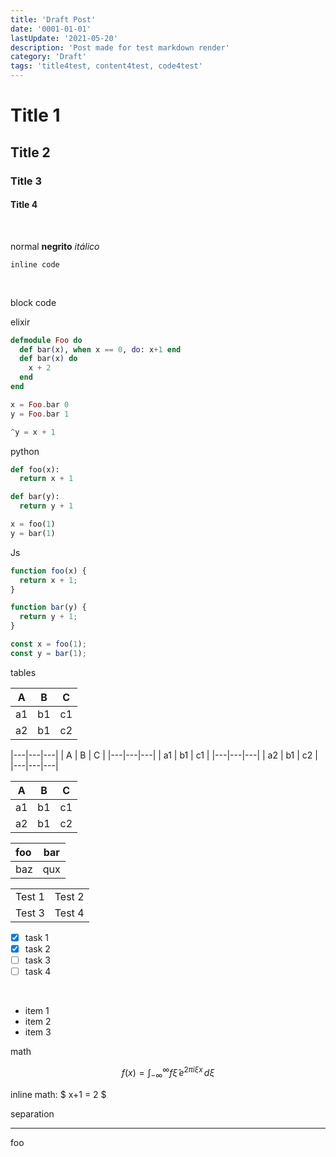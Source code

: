 ```yaml
---
title: 'Draft Post'
date: '0001-01-01'
lastUpdate: '2021-05-20'
description: 'Post made for test markdown render'
category: 'Draft'
tags: 'title4test, content4test, code4test'
---
```


# Title 1
## Title 2
### Title 3
#### Title 4

&nbsp;

normal
**negrito**
_itálico_


`inline code`

&nbsp;

block code

elixir
```elixir
defmodule Foo do
  def bar(x), when x == 0, do: x+1 end
  def bar(x) do
    x + 2
  end
end

x = Foo.bar 0
y = Foo.bar 1

^y = x + 1
```

python
```python
def foo(x):
  return x + 1

def bar(y):
  return y + 1

x = foo(1)
y = bar(1)
```

Js
```javascript
function foo(x) {
  return x + 1;
}

function bar(y) {
  return y + 1;
}

const x = foo(1);
const y = bar(1);
```


tables


| A | B | C |
|---|---|---|
| a1 | b1 | c1 |
| a2 | b1 | c2 |

|---|---|---|
| A | B | C |
|---|---|---|
| a1 | b1 | c1 |
|---|---|---|
| a2 | b1 | c2 |
|---|---|---|

A | B | C
---|---|---
a1 | b1 | c1
a2 | b1 | c2

| foo | bar |
| :-- | :-: |
| baz | qux |


<table>
  <tr>
    <td>Test 1</td>
    <td>Test 2</td>
  </tr>
  <tr>
    <td>Test 3</td>
    <td>Test 4</td>
  </tr>
</table>


- [x] task 1
- [x] task 2
- [ ] task 3
- [ ] task 4

<br/>

- item 1
- item 2
- item 3

math

$$
f(x) = \int_{-\infty}^\infty
    f\hat\xi\,e^{2 \pi i \xi x}
    \,d\xi
$$

inline math: $ x+1 = 2 $

separation

---

foo
